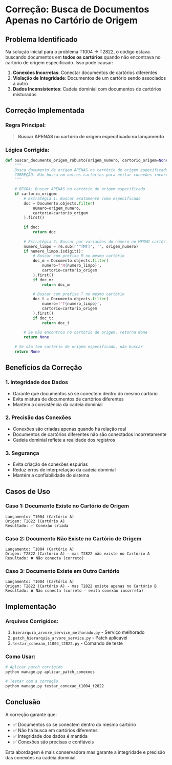 # Correção: Busca de Documentos Apenas no Cartório de Origem

## Problema Identificado

Na solução inicial para o problema T1004 -> T2822, o código estava buscando documentos em **todos os cartórios** quando não encontrava no cartório de origem especificado. Isso pode causar:

1. **Conexões Incorretas**: Conectar documentos de cartórios diferentes
2. **Violação de Integridade**: Documentos de um cartório sendo associados a outro
3. **Dados Inconsistentes**: Cadeia dominial com documentos de cartórios misturados

## Correção Implementada

### **Regra Principal:**
> **Buscar APENAS no cartório de origem especificado no lançamento**

### **Lógica Corrigida:**

```python
def buscar_documento_origem_robusto(origem_numero, cartorio_origem=None, lancamento=None):
    """
    Busca documento de origem APENAS no cartório de origem especificado
    CORREÇÃO: Não busca em outros cartórios para evitar conexões incorretas
    """
    
    # REGRA: Buscar APENAS no cartório de origem especificado
    if cartorio_origem:
        # Estratégia 1: Buscar exatamente como especificado
        doc = Documento.objects.filter(
            numero=origem_numero,
            cartorio=cartorio_origem
        ).first()
        
        if doc:
            return doc
        
        # Estratégia 2: Buscar por variações do número no MESMO cartório
        numero_limpo = re.sub(r'^[MT]', '', origem_numero)
        if numero_limpo.isdigit():
            # Buscar com prefixo M no mesmo cartório
            doc_m = Documento.objects.filter(
                numero=f'M{numero_limpo}',
                cartorio=cartorio_origem
            ).first()
            if doc_m:
                return doc_m
            
            # Buscar com prefixo T no mesmo cartório
            doc_t = Documento.objects.filter(
                numero=f'T{numero_limpo}',
                cartorio=cartorio_origem
            ).first()
            if doc_t:
                return doc_t
        
        # Se não encontrou no cartório de origem, retorna None
        return None
    
    # Se não tem cartório de origem especificado, não buscar
    return None
```

## Benefícios da Correção

### **1. Integridade dos Dados**
- Garante que documentos só se conectem dentro do mesmo cartório
- Evita mistura de documentos de cartórios diferentes
- Mantém a consistência da cadeia dominial

### **2. Precisão das Conexões**
- Conexões são criadas apenas quando há relação real
- Documentos de cartórios diferentes não são conectados incorretamente
- Cadeia dominial reflete a realidade dos registros

### **3. Segurança**
- Evita criação de conexões espúrias
- Reduz erros de interpretação da cadeia dominial
- Mantém a confiabilidade do sistema

## Casos de Uso

### **Caso 1: Documento Existe no Cartório de Origem**
```
Lançamento: T1004 (Cartório A)
Origem: T2822 (Cartório A)
Resultado: ✅ Conexão criada
```

### **Caso 2: Documento Não Existe no Cartório de Origem**
```
Lançamento: T1004 (Cartório A)
Origem: T2822 (Cartório A) - mas T2822 não existe no Cartório A
Resultado: ❌ Não conecta (correto)
```

### **Caso 3: Documento Existe em Outro Cartório**
```
Lançamento: T1004 (Cartório A)
Origem: T2822 (Cartório A) - mas T2822 existe apenas no Cartório B
Resultado: ❌ Não conecta (correto - evita conexão incorreta)
```

## Implementação

### **Arquivos Corrigidos:**
1. `hierarquia_arvore_service_melhorado.py` - Serviço melhorado
2. `patch_hierarquia_arvore_service.py` - Patch aplicável
3. `testar_conexao_t1004_t2822.py` - Comando de teste

### **Como Usar:**
```bash
# Aplicar patch corrigido
python manage.py aplicar_patch_conexoes

# Testar com a correção
python manage.py testar_conexao_t1004_t2822
```

## Conclusão

A correção garante que:
- ✅ Documentos só se conectem dentro do mesmo cartório
- ✅ Não há busca em cartórios diferentes
- ✅ Integridade dos dados é mantida
- ✅ Conexões são precisas e confiáveis

Esta abordagem é mais conservadora mas garante a integridade e precisão das conexões na cadeia dominial.

